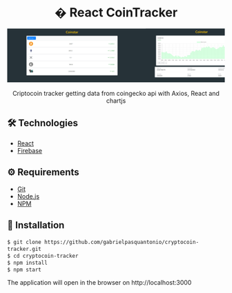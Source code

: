 # <div align="center">� React CoinTracker</div>
<a href="https://cointracker-658f0.web.app"/>
<img src="./main.png" />
                             </a>
<p align="center">Criptocoin tracker getting data from coingecko api with Axios, React and chartjs</p>

## 🛠️ Technologies

<ul>
  <li><a href="https://reactjs.org/">React</a></li>
  <li><a href="https://firebase.google.com/?hl=pt-br">Firebase</a></li>
</ul>

## ⚙️ Requirements

<ul>
  <li><a href="https://git-scm.com/">Git</a></li>
  <li><a href="https://nodejs.org/en/">Node.js</a></li>
  <li><a href="https://www.npmjs.com/">NPM</a></li>
</ul>

## 🚀 Installation

```
$ git clone https://github.com/gabrielpasquantonio/cryptocoin-tracker.git
$ cd cryptocoin-tracker
$ npm install
$ npm start
```

The application will open in the browser on http://localhost:3000
